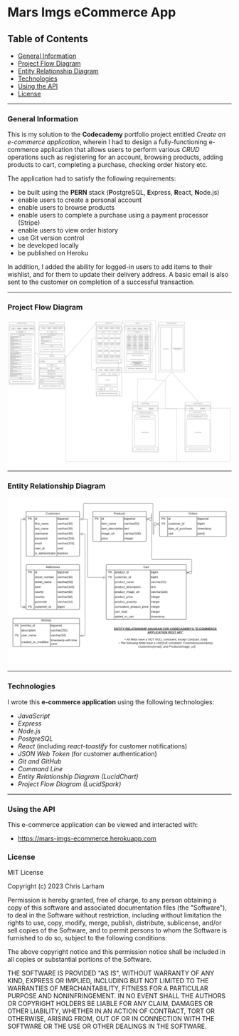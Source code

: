 # Mars Imgs eCommerce App

## Table of Contents

* [General Information](#general-information)
* [Project Flow Diagram](#project-flow-diagram)
* [Entity Relationship Diagram](#entity-relationship-diagram)
* [Technologies](#technologies)
* [Using the API](#using-the-api)
* [License](#license)

***

### General Information

This is my solution to the **Codecademy** portfolio project entitled *Create an e-commerce application*, wherein I had to design 
a fully-functioning e-commerce application that allows users to perform various *CRUD* operations such as registering for 
an account, browsing products, adding products to cart, completing a purchase, checking order history etc. 

The application had to satisfy the following requirements:

- be built using the <strong>PERN</strong> stack (<strong>P</strong>ostgreSQL, <strong>E</strong>xpress, <strong>R</strong>eact, <strong>N</strong>ode.js)
- enable users to create a personal account
- enable users to browse products
- enable users to complete a purchase using a payment processor (Stripe)
- enable users to view order history
- use Git version control
- be developed locally 
- be published on Heroku

In addition, I added the ability for logged-in users to add items to their wishlist, and for them to update their delivery address.  A basic email 
is also sent to the customer on completion of a successful transaction.

***

### Project Flow Diagram

![project flow diagram][project flow diagram]

[project flow diagram]: diagrams/Site%20Navigation.png
***

### Entity Relationship Diagram

![Entity Relationship Diagram][entity relationship diagram]

[entity relationship diagram]: diagrams/Codecademy%20Project%20ERD.png

***

### Technologies
  
I wrote this **e-commerce application** using the following technologies:

- *JavaScript*
- *Express*
- *Node.js* 
- *PostgreSQL*
- *React* (including *react-toastify* for customer notifications)
- *JSON Web Token* (for customer authentication)
- *Git and GitHub*
- *Command Line*
- *Entity Relationship Diagram (LucidChart)*
- *Project Flow Diagram (LucidSpark)*  
***

### Using the API

This e-commerce application can be viewed and interacted with:

- https://mars-imgs-ecommerce.herokuapp.com

### License

MIT License

Copyright (c) 2023 Chris Larham

Permission is hereby granted, free of charge, to any person obtaining a copy of this software and associated documentation files (the "Software"), to deal in the Software without restriction, including without limitation the rights to use, copy, modify, merge, publish, distribute, sublicense, and/or sell copies of the Software, and to permit persons to whom the Software is furnished to do so, subject to the following conditions:

The above copyright notice and this permission notice shall be included in all copies or substantial portions of the Software.

THE SOFTWARE IS PROVIDED "AS IS", WITHOUT WARRANTY OF ANY KIND, EXPRESS OR IMPLIED, INCLUDING BUT NOT LIMITED TO THE WARRANTIES OF MERCHANTABILITY, FITNESS FOR A PARTICULAR PURPOSE AND NONINFRINGEMENT. IN NO EVENT SHALL THE AUTHORS OR COPYRIGHT HOLDERS BE LIABLE FOR ANY CLAIM, DAMAGES OR OTHER LIABILITY, WHETHER IN AN ACTION OF CONTRACT, TORT OR OTHERWISE, ARISING FROM, OUT OF OR IN CONNECTION WITH THE SOFTWARE OR THE USE OR OTHER DEALINGS IN THE SOFTWARE.

